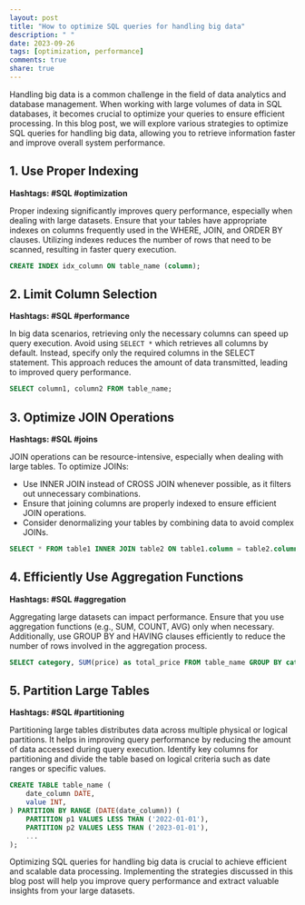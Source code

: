 ```yaml
---
layout: post
title: "How to optimize SQL queries for handling big data"
description: " "
date: 2023-09-26
tags: [optimization, performance]
comments: true
share: true
---
```


Handling big data is a common challenge in the field of data analytics and database management. When working with large volumes of data in SQL databases, it becomes crucial to optimize your queries to ensure efficient processing. In this blog post, we will explore various strategies to optimize SQL queries for handling big data, allowing you to retrieve information faster and improve overall system performance.

## 1. Use Proper Indexing
**Hashtags: #SQL #optimization**

Proper indexing significantly improves query performance, especially when dealing with large datasets. Ensure that your tables have appropriate indexes on columns frequently used in the WHERE, JOIN, and ORDER BY clauses. Utilizing indexes reduces the number of rows that need to be scanned, resulting in faster query execution.

```sql
CREATE INDEX idx_column ON table_name (column);
```
## 2. Limit Column Selection
**Hashtags: #SQL #performance**

In big data scenarios, retrieving only the necessary columns can speed up query execution. Avoid using `SELECT *` which retrieves all columns by default. Instead, specify only the required columns in the SELECT statement. This approach reduces the amount of data transmitted, leading to improved query performance.

```sql
SELECT column1, column2 FROM table_name;
```
## 3. Optimize JOIN Operations
**Hashtags: #SQL #joins**

JOIN operations can be resource-intensive, especially when dealing with large tables. To optimize JOINs:
- Use INNER JOIN instead of CROSS JOIN whenever possible, as it filters out unnecessary combinations.
- Ensure that joining columns are properly indexed to ensure efficient JOIN operations.
- Consider denormalizing your tables by combining data to avoid complex JOINs.

```sql
SELECT * FROM table1 INNER JOIN table2 ON table1.column = table2.column;
```
## 4. Efficiently Use Aggregation Functions
**Hashtags: #SQL #aggregation**

Aggregating large datasets can impact performance. Ensure that you use aggregation functions (e.g., SUM, COUNT, AVG) only when necessary. Additionally, use GROUP BY and HAVING clauses efficiently to reduce the number of rows involved in the aggregation process.

```sql
SELECT category, SUM(price) as total_price FROM table_name GROUP BY category;
```
## 5. Partition Large Tables
**Hashtags: #SQL #partitioning**

Partitioning large tables distributes data across multiple physical or logical partitions. It helps in improving query performance by reducing the amount of data accessed during query execution. Identify key columns for partitioning and divide the table based on logical criteria such as date ranges or specific values.

```sql
CREATE TABLE table_name (
    date_column DATE,
    value INT,
) PARTITION BY RANGE (DATE(date_column)) (
    PARTITION p1 VALUES LESS THAN ('2022-01-01'),
    PARTITION p2 VALUES LESS THAN ('2023-01-01'),
    ...
);
```

Optimizing SQL queries for handling big data is crucial to achieve efficient and scalable data processing. Implementing the strategies discussed in this blog post will help you improve query performance and extract valuable insights from your large datasets.